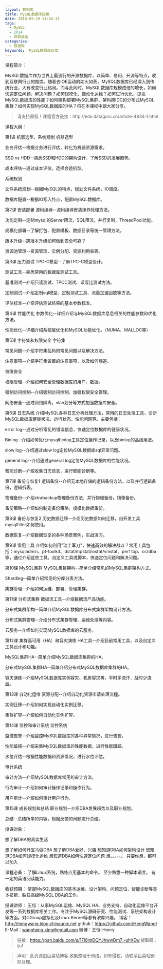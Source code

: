 ```yaml
---
layout: 数据库
title: MySQL数据库运维
date: 2018-09-29 11:34:13
tags:
  - MySQL
  - 2014
  - 炼数成金
categories:
  - 数据库
keywords:  MySQL数据库运维
---
```

课程简介：

MySQL数据库作为世界上最流行的开源数据库，以简单、易用、开源等特点，收到互联网行业的推崇。随着去IOE运动的如火如荼，MySQL数据库已经深入到传统行业，大有改变行业格局。而与此同时，MySQL数据库规模成倍的增长，如何快速定位问题，解决问题？如何规模化、自动化运维？如何进行优化，提高MySQL数据库的性能？如何架构部署MySQL集群、架构跨IDC的分布式MySQL集群？如何实现MySQL数据库的HA？将在本课程中跟大家分享。


<!-- more -->
<blockquote class="blockquote-center">
请支持原版！课程官方链接：http://edu.dataguru.cn/article-4834-1.html</blockquote>
</blockquote>

课程大纲：

第1课 机器选型、系统规划
机器选型

业务评估--根据业务进行评估，转化为机器资源需求。

SSD vs HDD--熟悉SSD和HDD的架构设计，了解SSD的发展趋势。

成本评估--通过成本评估，选择合适机型。

系统规划

文件系统规划--根据MySQL的特点，规划文件系统，IO调度。

数据库配置--根据IO写入特点，配置MySQL数据库。


第2课 安装部署
源码编译--源码编译安装操作处理方法。

功能定制--定制mysql的Server限流，SQL限流，并行复制，ThreadPool功能。

规模化部署--了解打包、配置模板、数据目录等统一管理方法。

版本升级--跨版本升级如何做到安全可靠？

资源池管理--资源管理、实例分配、资源利用率等。


第3课 压力测试
TPC-C模型--了解TPC-C模型设计。

测试工具--熟悉常用的数据库测试工具。

基准测试--介绍只读测试、TPCC测试、读写比测试方法。

定制测试--介绍定制sql模型、定制测试工具、流量加速回放等方法。

评估标准--介绍评估测试结果的基本参数标准。


第4课 性能优化
参数优化--详细介绍与MySQL数据库息息相关的性能参数和优化方法。

性能优化--详细介绍系统层优化和MySQL功能优化。（NUMA、MALLOC等）


第5课 字符集和权限安全
字符集

常见问题--介绍字符集乱码的常见问题以及解决方法。

注意事项--介绍字符集设置的注意事项，以及如何规避。

权限安全

权限管理--介绍如何安全管理数据库的用户、数据。

强制访问控制--介绍强制访问控制，加强权限安全管理。

网络安全--通过网络隔离，vlan划分等方式加强数据库安全。


第6课 日志系统
介绍MySQL各种日志分析处理方法，常用的日志处理工具，诊断MySQL数据库健康状况、运行状态、性能问题等。主要包括：

error log--通过分析常见的错误信息，快速定位数据库的健康状况。

Binlog--介绍如何优化mysqlbinlog工具定位操作记录，以及binlog的高级用法。

slow log--介绍通过slow log定位MySQL数据库sql异常问题。

general log--介绍通过general log定位MySQL数据库的性能状况。

智能诊断--介绍收集日志信息，进行智能诊断等。


第7课 备份与恢复1
逻辑备份--介绍无本地存储的逻辑备份方法，以及并行逻辑备份，逻辑拆表。

物理备份--介绍xtrabackup物理备份方法，并行物理备份，镜像备份。

备份策略--介绍如何制定备份策略，规模化数据备份。


第8课 备份与恢复2
历史数据迁移--介绍历史数据如何迁移，自开发工具mysqlfilter如何使用。

数据恢复--介绍数据恢复的各种场景案例，实战演习。


第9课 常用工具
介绍如何利用"瑞士军刀"，快速高效的解决战斗？常用工具包括：mysqladmin、pt-toolkit、dstat/mpstat/iostat/vmstat、perf top、orzdba等，通过介绍这些工具，自定义工具或脚本，快速定位问题和解决问题。


第10课 MySQL集群
MySQL集群架构--简单介绍常见的MySQL集群架构方式。

Sharding--简单介绍常见的分库分表方法。

集群管理--介绍如何运维、部署、管理集群。


第11课 分布式集群
数据流工具--介绍数据流产品功能。

分布式集群架构--简单介绍MySQL数据库分布式集群架构设计方法。

分布式集群管理--介绍分布式集群管理、运维处理等内容。

云服务--介绍如何实现MySQL数据库的云服务。



第12课 集群高可用（HA）和容灾演练
HA工具--介绍目前常用工具，以及自定义工具设计和功能。

MySQL集群HA--简单介绍MySQL数据库集群的HA。

分布式MySQL集群HA--简单介绍分布式MySQL数据库集群的HA。

容灾演练--介绍MySQL数据库实例容灾、机房容灾等，平时多流汗，战时少流血。


第13课 自动化运维
资源分配--介绍自动化资源申请处理流程。

实例迁移--介绍如何实现自动化实例迁移。

集群扩容--介绍如何自动化实例扩容。


第14课 监控和审计系统
监控系统

监控告警--介绍监控MySQL数据库的各种异常情况，进行告警。

性能监控--介绍采集MySQL数据库的性能数据，进行性能跟踪。

水位评估--根据性能数据和资源情况，进行水位评估。

审计系统

审计方法--介绍MySQL数据库常用的审计方法。

行为审计--介绍如何审计操作记录和操作行为。

用户审计--介绍如何审计用户行为。




第15课 成长规划和总结
职业规划--介绍DBA发展趋势以及职业规划。

总结--总结所学的内容，根据反馈的问题进行总结。



授课对象：

想了解DBA的真实生活

想了解如何开宝马做DBA
想了解DBA爱好、兴趣
想知道DBA如何架构设计
想知道DBA如何规模化运维
想知道DBA如何快速定位问题
想。。。。。。
只要你想，都可以加入

课程必备：
了解Linux系统，熟练应用基本的命令。
至少熟悉一种脚本语言。
有一定的英语阅读能力。

收获预期：
掌握MySQL数据库的基本运维、设计架构、问题定位、智能诊断等基本技能，胜任高级MySQL DBA的工作。

授课讲师：
王恒：从事MySQL运维、MySQL HA、业务支持、自动化运维平台开发等一系列数据库相关工作。专注于MySQL源码研究、性能测试、系统架构设计等方面。对CGroup虚拟化及Linux Kernel等都有浓厚兴趣。
博客：http://hengwang.blog.chinaunix.net
github：https://github.com/HengWang/
E-Mail：wangheng.king@gmail.com
微博：王恒-Henry


> 链接：https://pan.baidu.com/s/17l0imDQYJhwwDm7_-uhXEw 提取码：ijuf

<blockquote class="blockquote-center">声明：此资源由巨菜站博客 收集整理于网络，如有侵权，请联系巨菜站删除处理。</blockquote>
